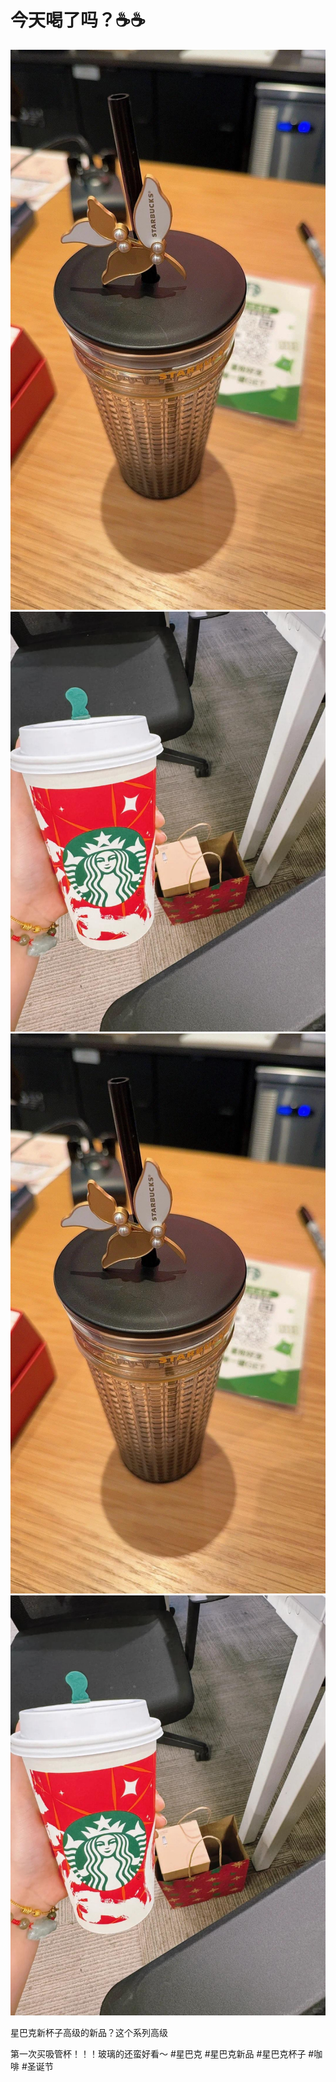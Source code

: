 # 今天喝了吗？☕️☕️

![](img/c0cd3fd0-8bf7-47b3-a8f0-24709f511ec1.jpg)
![](img/442ae6b6-7d3f-4a71-9268-1a2c16e8a2a5.jpg)
![](img/30db10e3-7af0-464d-a852-83afc0cd52dc.jpg)
![](img/c0b769b0-5571-4419-9078-5370d0aac02e.jpg)

星巴克新杯子高级的新品？这个系列高级
 
第一次买吸管杯！！！玻璃的还蛮好看～
#星巴克 #星巴克新品 #星巴克杯子 #咖啡 #圣诞节